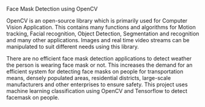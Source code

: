 Face Mask Detection using OpenCV

OpenCV is an open-source library which is primarily used for Computer Vision Application. This contains many functions and algorithms for Motion tracking, Facial recognition, Object Detection, Segmentation and recognition and many other applications. Images and real time video streams can be manipulated to suit different needs using this library.

There are no efficient face mask detection applications to detect weather the person is wearing face mask or not. This increases the demand for an efficient system for detecting face masks on people for transportation means, densely populated areas, residential districts, large-scale manufacturers and other enterprises to ensure safety. This project uses machine learning classification using OpenCV and Tensorflow to detect facemask on people.
